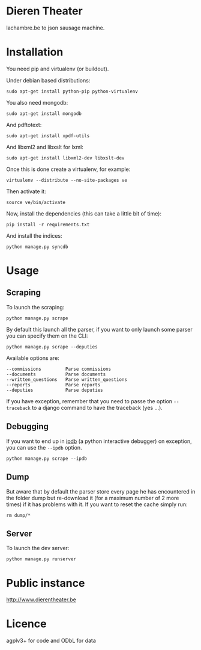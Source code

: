 # Dieren Theater

lachambre.be to json sausage machine.

# Installation

You need pip and virtualenv (or buildout).

Under debian based distributions:

    sudo apt-get install python-pip python-virtualenv

You also need mongodb:

    sudo apt-get install mongodb

And pdftotext:

    sudo apt-get install xpdf-utils

And libxml2 and libxslt for lxml:

    sudo apt-get install libxml2-dev libxslt-dev

Once this is done create a virtualenv, for example:

    virtualenv --distribute --no-site-packages ve

Then activate it:

    source ve/bin/activate

Now, install the dependencies (this can take a little bit of time):

    pip install -r requirements.txt

And install the indices:

    python manage.py syncdb

# Usage

## Scraping

To launch the scraping:

    python manage.py scrape

By default this launch all the parser, if you want to only launch some parser
you can specify them on the CLI:

    python manage.py scrape --deputies

Available options are:

    --commissions         Parse commissions
    --documents           Parse documents
    --written_questions   Parse written_questions
    --reports             Parse reports
    --deputies            Parse deputies

If you have exception, remember that you need to passe the option
<code>--traceback</code> to a django command to have the traceback (yes ...).

## Debugging

If you want to end up in [ipdb](https://github.com/gotcha/ipdb) (a python
interactive debugger) on exception, you can use the <code>--ipdb</code> option.

    python manage.py scrape --ipdb

## Dump

But aware that by default the parser store every page he has encountered in the
folder dump but re-download it (for a maximum number of 2 more times) if it has
problems with it. If you want to reset the cache simply run:

    rm dump/*

## Server

To launch the dev server:

    python manage.py runserver

# Public instance

http://www.dierentheater.be

# Licence

agplv3+ for code and ODbL for data
